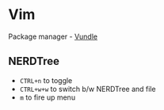 # Vim

Package manager - [Vundle](https://github.com/VundleVim/Vundle.vim)

## NERDTree

* `CTRL+n` to toggle
* `CTRL+w+w` to switch b/w NERDTree and file
* `m` to fire up menu
